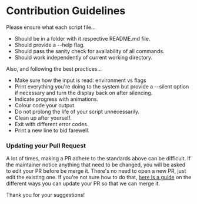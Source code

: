 # Contribution Guidelines

Please ensure what each script file...

- Should be in a folder with it respective README.md file.
- Should provide a --help flag.
- Should pass the sanity check for availability of all commands.
- Should work independently of current working directory.

Also, and following the best practices...
- Make sure how the input is read: environment vs flags
- Print everything you're doing to the system but provide a --silent option if necessary and turn the display back on after silencing.
- Indicate progress with animations.
- Colour code your output.
- Do not prolong the life of your script unnecessarily.
- Clean up after yourself.
- Exit with different error codes.
- Print a new line to bid farewell.

### Updating your Pull Request

A lot of times, making a PR adhere to the standards above can be difficult.
If the maintainer notice anything that need to be changed, you will be asked to edit your PR before be merge it.
There's no need to open a new PR, just edit the existing one. If you're not sure how to do that, [here is a guide](https://github.com/RichardLitt/knowledge/blob/master/github/amending-a-commit-guide.md) on the different ways you can update your PR so that we can merge it.

Thank you for your suggestions!
